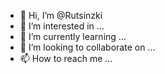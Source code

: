 - 👋 Hi, I’m @Rutsinzki
- 👀 I’m interested in ...
- 🌱 I’m currently learning ...
- 💞️ I’m looking to collaborate on ...
- 📫 How to reach me ...

<!---
Rutsinzki/Rutsinzki is a ✨ special ✨ repository because its `README.md` (this file) appears on your GitHub profile.
You can click the Preview link to take a look at your changes.
--->
